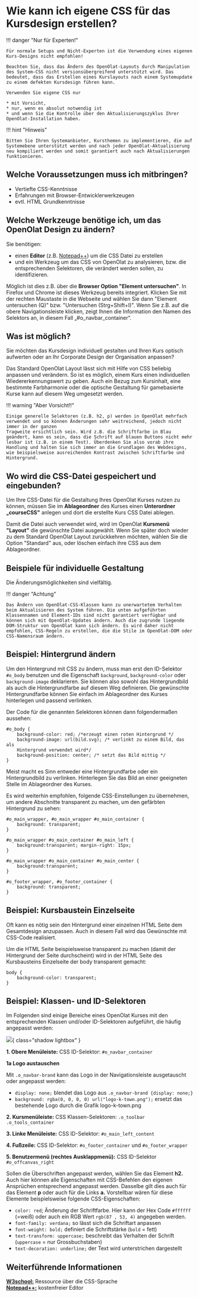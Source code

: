 # Wie kann ich eigene CSS für das Kursdesign erstellen?

!!! danger "Nur für Experten!"
	
	Für normale Setups und Nicht-Experten ist die Verwendung eines eigenen Kurs-Designs nicht empfohlen!
	
	Beachten Sie, dass das Ändern des OpenOlat-Layouts durch Manipulation des System-CSS nicht versionsübergreifend unterstützt wird. Das bedeutet, dass das Erstellen eines Kurslayouts nach einem Systemupdate zu einem defekten Kursdesign führen kann. 
	
	Verwenden Sie eigene CSS nur

	* mit Vorsicht,
	* nur, wenn es absolut notwendig ist
	* und wenn Sie die Kontrolle über den Aktualisierungszyklus Ihrer OpenOlat-Installation haben. 

!!! hint "Hinweis"
	
	Bitten Sie Ihren Systemanbieter, Kursthemen zu implementieren, die auf Systemebene unterstützt werden und nach jeder OpenOlat-Aktualisierung neu kompiliert werden und somit garantiert auch nach Aktualisierungen funktionieren.

## Welche Voraussetzungen muss ich mitbringen?

  * Vertiefte CSS-Kenntnisse
  * Erfahrungen mit Browser-Entwicklerwerkzeugen
  * evtl. HTML Grundkenntnisse

## Welche Werkzeuge benötige ich, um das OpenOlat Design zu ändern?

Sie benötigen:

* einen <b>Editor</b> (z.B. [Notepad++](https://notepad-plus-plus.org/)) um die CSS Datei zu erstellen
* und ein Werkzeug um das CSS von OpenOlat zu analysieren, bzw. die entsprechenden Selektoren, die verändert werden sollen, zu identifizieren.

Möglich ist dies z.B. über die <b>Browser Option "Element untersuchen"</b>. In Firefox und Chrome ist dieses Werkzeug bereits integriert.
Klicken Sie mit der rechten Maustaste in die Webseite und wählen Sie dann "Element untersuchen (Q)" bzw. "Untersuchen (Strg+Shift+I)". Wenn Sie z.B. auf die obere Navigationsleiste klicken, zeigt Ihnen die Information den Namen des Selektors an, in diesem Fall „#o_navbar_container“.

## Was ist möglich?

Sie möchten das Kursdesign individuell gestalten und Ihren Kurs optisch aufwerten oder an Ihr Corporate Design der Organisation anpassen?

Das Standard OpenOlat Layout lässt sich mit Hilfe von CSS beliebig anpassen und verändern. So ist es möglich, einem Kurs einen individuellen Wiedererkennungswert zu geben. Auch ein Bezug zum Kursinhalt, eine bestimmte Farbharmonie oder die optische Gestaltung für gamebasierte Kurse kann auf diesem Weg umgesetzt werden.

!!! warning "Aber Vorsicht!!"

	Einige generelle Selektoren (z.B. h2, p) werden in OpenOlat mehrfach verwendet und so können Änderungen sehr weitreichend, jedoch nicht immer in der ganzen
	Tragweite ersichtlich sein. Wird z.B. die Schriftfarbe in Blau geändert, kann es sein, dass die Schrift auf blauen Buttons nicht mehr lesbar ist (z.B. in einem Test). Überdenken Sie also vorab ihre Handlung und halten Sie sich immer an die Grundlagen des Webdesigns, wie beispielsweise ausreichenden Kontrast zwischen Schriftfarbe und Hintergrund.

## Wo wird die CSS-Datei gespeichert und eingebunden?

Um Ihre CSS-Datei für die Gestaltung Ihres OpenOlat Kurses nutzen zu können, müssen Sie im <b>Ablageordner</b> des Kurses einen <b>Unterordner „courseCSS"</b> anlegen und dort die erstellte Kurs CSS Datei ablegen. 

Damit die Datei auch verwendet wird, wird im OpenOlat <b>Kursmenü "Layout"</b> die gewünschte Datei ausgewählt. Wenn Sie später doch wieder zu dem Standard OpenOlat Layout zurückkehren möchten,
wählen Sie die Option "Standard" aus, oder löschen einfach ihre CSS aus dem Ablageordner.

## Beispiele für individuelle Gestaltung

Die Änderungsmöglichkeiten sind vielfältig.

!!! danger "Achtung"

	Das Ändern von OpenOlat-CSS-Klassen kann zu unerwartetem Verhalten beim Aktualisieren des System führen. Die unten aufgeführten Klassennamen und Element-IDs sind nicht garantiert verfügbar und können sich mit OpenOlat-Updates ändern. Auch die zugrunde liegende DOM-Struktur von OpenOlat kann sich ändern. Es wird daher nicht empfohlen, CSS-Regeln zu erstellen, die die Stile im OpenOlat-DOM oder CSS-Namensraum ändern.

## Beispiel: Hintergrund ändern

Um den Hintergrund mit CSS zu ändern, muss man erst den ID-Selektor `#o_body`
benutzen und die Eigenschaft `background`, `background-color` oder
`background-image` deklarieren. Sie können also sowohl das Hintergrundbild als
auch die Hintergrundfarbe auf diesem Weg definieren. Die gewünschte
Hintergrundfarbe können Sie einfach im Ablageordner des Kurses hinterlegen und
passend verlinken.

Der Code für die genannten Selektoren können dann folgendermaßen aussehen:  
  
	#o_body {  
		background-color: red; /*erzeugt einen roten Hintergrund */  
		background-image: url(bild.svg); /* verlinkt zu einem Bild, das als
		Hintergrund verwendet wird*/  
		background-position: center; /* setzt das Bild mittig */  
	}

Meist macht es Sinn entweder eine Hintergrundfarbe oder ein Hintergrundbild zu
verlinken. Hinterlegen Sie das Bild an einer geeigneten Stelle im Ablageordner
des Kurses.

Es wird weiterhin empfohlen, folgende CSS-Einstellungen zu übernehmen, um
andere Abschnitte transparent zu machen, um den gefärbten Hintergrund zu
sehen:

	#o_main_wrapper, #o_main_wrapper #o_main_container {  
		background: transparent;  
	}
	
	#o_main_wrapper #o_main_container #o_main_left {  
		background:transparent; margin-right: 15px;  
	}
	
	#o_main_wrapper #o_main_container #o_main_center {  
		background:transparent;  
	}
	
	#o_footer_wrapper, #o_footer_container {  
		background: transparent;  
	}  

## Beispiel: Kursbaustein Einzelseite  

Oft kann es nötig sein den Hintergrund einer einzelnen HTML Seite dem
Gesamtdesign anzupassen. Auch in diesem Fall wird das Gewünschte mit CSS-Code
realisiert.

Um die HTML Seite beispielsweise transparent zu machen (damit der Hintergrund
der Seite durchscheint) wird in der HTML Seite des Kursbausteins Einzelseite
der body transparent gemacht:  
  
	body {  
		background-color: transparent;  
	}

## Beispiel: Klassen- und ID-Selektoren

Im Folgenden sind einige Bereiche eines OpenOlat Kurses mit den entsprechenden
Klassen und/oder ID-Selektoren aufgeführt, die häufig angepasst werden:

![](assets/css_struktur.png){ class="shadow lightbox" }  
  

 **1\. Obere Menüleiste:** CSS ID-Selektor: `#o_navbar_container`

 **1a Logo austauschen**

Mit `.o_navbar-brand` kann das Logo in der Navigationsleiste ausgetauscht oder
angepasst werden:

  * `display: none;` blendet das Logo aus `.o_navbar-brand {display: none;}`
  * `background: rgba(0, 0, 0, 0) url("logo-k-town.png");` ersetzt das bestehende Logo durch die Grafik logo-k-town.png  
  

 **2\. Kursmenüleiste:** CSS Klassen-Selektoren: `.o_toolbar .o_tools_container`

 **3\. Linke Menüleiste:** CSS ID-Selektor: `#o_main_left_content`

 **4\. Fußzeile:** CSS ID-Selektor: `#o_footer_container` und `#o_footer_wrapper`

 **5\. Benutzermenü (rechtes Ausklappmenü):** CSS ID-Selektor `#o_offcanvas_right`

Sollen die Überschriften angepasst werden, wählen Sie das Element **h2.** Auch
hier können alle Eigenschaften mit CSS-Befehlen den eigenen Ansprüchen
entsprechend angepasst werden. Dasselbe gilt dies auch für das Element **p**
oder auch für die Links **a.** Vorstellbar wären für diese Elemente
beispielsweise folgende CSS-Eigenschaften:

  *  `color: red`; Änderung der Schriftfarbe. Hier kann der Hex Code `#ffffff` (=weiß) oder auch ein RGB Wert `rgb(87 , 53, 4)` angegeben werden.
  *  `font-family: verdana;` so lässt sich die Schriftart anpassen
  *  `font-weight: bold;` definiert die Schriftstärke (`bold` = fett)  
  *  `text-transform: uppercase;` beschreibt das Verhalten der Schrift (`uppercase` = nur Grossbuchstaben)
  *  `text-decoration: underline;` der Text wird unterstrichen dargestellt  

## Weiterführende Informationen

 **[W3school:](http://www.w3schools.com/css/default.asp)** Ressource über die CSS-Sprache  
 **[Notepad++:](https://notepad-plus-plus.org/)** kostenfreier Editor
